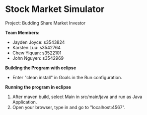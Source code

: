 # Stock Market Simulator
Project: Budding Share Market Investor

**Team Members:**
- Jayden Joyce: s3543824
- Karsten Luu: s3542764
- Chew Yiquan: s3522101
- John Nguyen: s3542969

**Building the Program with eclipse**
- Enter "clean install" in Goals in the Run configuration.

**Running the program in eclipse**
1. After maven build, select Main in src/main/java and run as Java Application.
2. Open your browser, type in and go to "localhost:4567".
